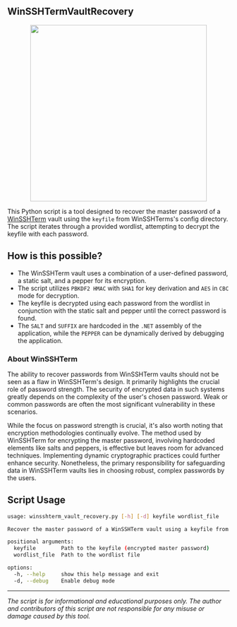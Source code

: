 ## WinSSHTermVaultRecovery

<p align="center">
  <img src="https://github.com/user-attachments/assets/edd7b5ae-7f1b-4bd4-bb17-8b861a9f0820" width="400">
</p>

This Python script is a tool designed to recover the master password of a [WinSSHTerm](https://winsshterm.blogspot.com) vault using the `keyfile` from WinSSHTerms's config directory. The script iterates through a provided wordlist, attempting to decrypt the keyfile with each password.

## How is this possible?
- The WinSSHTerm vault uses a combination of a user-defined password, a static salt, and a pepper for its encryption.
- The script utilizes `PBKDF2 HMAC` with `SHA1` for key derivation and `AES` in `CBC` mode for decryption.
- The keyfile is decrypted using each password from the wordlist in conjunction with the static salt and pepper until the correct password is found.
- The `SALT` and `SUFFIX` are hardcoded in the `.NET` assembly of the application, while the `PEPPER` can be dynamically derived by debugging the application.

### About WinSSHTerm
The ability to recover passwords from WinSSHTerm vaults should not be seen as a flaw in WinSSHTerm's design. It primarily highlights the crucial role of password strength. The security of encrypted data in such systems greatly depends on the complexity of the user's chosen password. Weak or common passwords are often the most significant vulnerability in these scenarios. 

While the focus on password strength is crucial, it's also worth noting that encryption methodologies continually evolve. The method used by WinSSHTerm for encrypting the master password, involving hardcoded elements like salts and peppers, is effective but leaves room for advanced techniques. Implementing dynamic cryptographic practices could further enhance security. Nonetheless, the primary responsibility for safeguarding data in WinSSHTerm vaults lies in choosing robust, complex passwords by the users.

## Script Usage
```bash
usage: winsshterm_vault_recovery.py [-h] [-d] keyfile wordlist_file

Recover the master password of a WinSSHTerm vault using a keyfile from the config directory.

positional arguments:
  keyfile        Path to the keyfile (encrypted master password)
  wordlist_file  Path to the wordlist file

options:
  -h, --help     show this help message and exit
  -d, --debug    Enable debug mode
```

---

*The script is for informational and educational purposes only. The author and contributors of this script are not responsible for any misuse or damage caused by this tool.* <!-- meme -->

